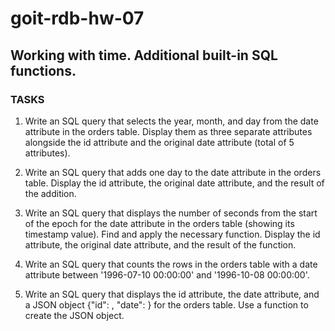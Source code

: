 # goit-rdb-hw-07

## Working with time. Additional built-in SQL functions.

### TASKS

1. Write an SQL query that selects the year, month, and day from the date
   attribute in the orders table.
   Display them as three separate attributes alongside the id attribute and the
   original date attribute (total of 5 attributes).

2. Write an SQL query that adds one day to the date attribute in the orders table.
   Display the id attribute, the original date attribute, and the result of the addition.

3. Write an SQL query that displays the number of seconds from the start of the epoch for the date attribute in the orders table (showing its timestamp value). Find and apply the necessary function. Display the id attribute, the original date attribute, and the result of the function.

4. Write an SQL query that counts the rows in the orders table with a date attribute between '1996-07-10 00:00:00' and '1996-10-08 00:00:00'.

5. Write an SQL query that displays the id attribute, the date attribute, and a JSON object {"id": <id attribute of the row>, "date": <date attribute of the row>} for the orders table. Use a function to create the JSON object.
